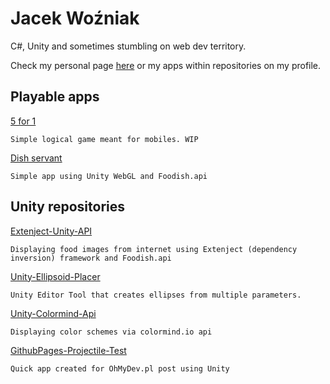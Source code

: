 # Jacek Woźniak
C#, Unity and sometimes stumbling on web dev territory.

Check my personal page [here](https://jacekwozniak12.github.io/posts.html) or my apps within repositories on my profile.

## Playable apps
[5 for 1](https://jacekwozniak12.github.io/webgl-builds/5for1/5for1.html)

`Simple logical game meant for mobiles. WIP`

[Dish servant](https://jacekwozniak12.github.io/webgl-builds/extenject-unity-api/ext.html)

`Simple app using Unity WebGL and Foodish.api`


## Unity repositories
[Extenject-Unity-API](https://github.com/JacekWozniak12/extenject-unity-api)

`Displaying food images from internet using Extenject (dependency inversion) framework and Foodish.api`

[Unity-Ellipsoid-Placer](https://github.com/JacekWozniak12/unity-ellipsoid-placer)

`Unity Editor Tool that creates ellipses from multiple parameters.`

[Unity-Colormind-Api](https://github.com/JacekWozniak12/unity-color-api-test)

`Displaying color schemes via colormind.io api`

[GithubPages-Projectile-Test](https://github.com/JacekWozniak12/ghpages-projectile-test/tree/code)

`Quick app created for OhMyDev.pl post using Unity`

